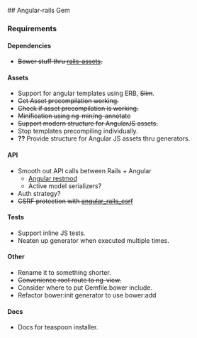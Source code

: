 ## Angular-rails Gem

### Requirements

#### Dependencies
* ~~Bower stuff thru [rails-assets](https://rails-assets.org/).~~

#### Assets
* Support for angular templates using ERB, ~~Slim~~.
* ~~Get Asset precompilation working.~~
* ~~Check if asset precompilation is working.~~
* ~~Minification using ng-min/ng-annotate~~
* ~~Support modern structure for AngularJS assets.~~
* Stop templates precompiling individually.
* __??__ Provide structure for Angular JS assets thru generators.

#### API
* Smooth out API calls between Rails + Angular
  - [Angular restmod](https://github.com/platanus/angular-restmod)
  - Active model serializers?
* Auth strategy?
* ~~CSRF protection with [angular_rails_csrf](https://github.com/jsanders/angular_rails_csrf)~~

#### Tests
* Support inline JS tests.
* Neaten up generator when executed multiple times.

#### Other
* Rename it to something shorter.
* ~~Convenience root route to ng-view.~~
* Consider where to put Gemfile.bower include.
* Refactor bower:init generator to use bower:add

#### Docs
* Docs for teaspoon installer.

